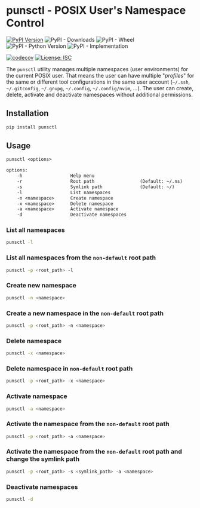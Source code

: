 # punsctl - POSIX User's Namespace Control

[![PyPI Version](https://img.shields.io/pypi/v/punsctl)](https://pypi.python.org/pypi/punsctl)
![PyPI - Downloads](https://img.shields.io/pypi/dm/punsctl?style=flat-square)
![PyPI - Wheel](https://img.shields.io/pypi/wheel/punsctl)
![PyPI - Python Version](https://img.shields.io/pypi/pyversions/punsctl)
![PyPI - Implementation](https://img.shields.io/pypi/implementation/punsctl)

[![codecov](https://codecov.io/github/alekbuza/punsctl/graph/badge.svg?token=OMHOSME5ZB)](https://codecov.io/github/alekbuza/punsctl)
[![License: ISC](https://img.shields.io/badge/License-ISC-blue.svg)](https://opensource.org/licenses/ISC)


The `punsctl` utility manages multiple namespaces (user environments) for the current POSIX user.
That means the user can have multiple "_profiles_" for the same or different tool configurations in the same user account
(`~/.ssh`, `~/.gitconfig`, `~/.gnupg`, `~/.config`, `~/.config/nvim`, ...).
The user can create, delete, activate and deactivate namespaces without additional permissions.

## Installation

```sh
pip install punsctl
```

## Usage

```txt
punsctl <options>

options:
    -h                  Help menu
    -r                  Root path                 (Default: ~/.ns)
    -s                  Symlink path              (Default: ~/)
    -l                  List namespaces
    -n <namespace>      Create namespace
    -x <namespace>      Delete namespace
    -a <namespace>      Activate namespace
    -d                  Deactivate namespaces
```

### List all namespaces
```sh
punsctl -l
```

### List all namespaces from the `non-default` root path
```sh
punsctl -p <root_path> -l
```

### Create new namespace
```sh
punsctl -n <namespace>
```

### Create a new namespace in the `non-default` root path
```sh
punsctl -p <root_path> -n <namespace>
```

### Delete namespace
```sh
punsctl -x <namespace>
```

### Delete namespace in `non-default` root path
```sh
punsctl -p <root_path> -x <namespace>
```

### Activate namespace
```sh
punsctl -a <namespace>
```

### Activate the namespace from the `non-default` root path
```sh
punsctl -p <root_path> -a <namespace>
```

### Activate the namespace from the `non-default` root path and change the symlink path

```sh
punsctl -p <root_path> -s <symlink_path> -a <namespace>
```

### Deactivate namespaces
```sh
punsctl -d
```

